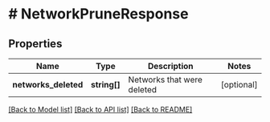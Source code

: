 # # NetworkPruneResponse

## Properties

Name | Type | Description | Notes
------------ | ------------- | ------------- | -------------
**networks_deleted** | **string[]** | Networks that were deleted | [optional]

[[Back to Model list]](../../README.md#models) [[Back to API list]](../../README.md#endpoints) [[Back to README]](../../README.md)
